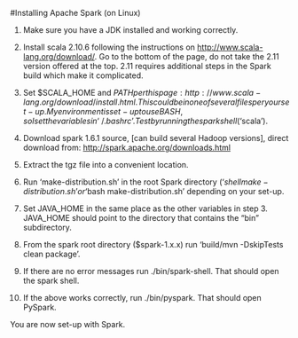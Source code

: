 #Installing Apache Spark (on Linux)

1. Make sure you have a JDK installed and working correctly.


2. Install scala 2.10.6 following the instructions on http://www.scala-lang.org/download/.  Go to the bottom of the page, do not take the 2.11 version offered at the top.  2.11 requires additional steps in the Spark build which make it complicated.  


3. Set $SCALA_HOME and $PATH per this page:  http://www.scala-lang.org/download/install.html.  This could be in one of several files per your set-up.  My environment is set-up to use BASH, so I set the variables in ‘~/.bashrc’.  Test by running the spark shell (‘$scala’).


4. Download spark 1.6.1 source,  [can build several Hadoop versions], direct download from:  http://spark.apache.org/downloads.html


5. Extract the tgz file into a convenient location.


6. Run ‘make-distribution.sh’ in the root Spark directory (‘$shell make-distribution.sh’ or ‘$bash make-distribution.sh’ depending on your set-up.


7. Set JAVA_HOME in the same place as the other variables in step 3.  JAVA_HOME should point to the directory that contains the “bin” subdirectory.


8. From the spark root directory ($spark-1.x.x) run ‘build/mvn -DskipTests clean package’.


9. If there are no error messages run ./bin/spark-shell.  That should open the spark shell.


10. If the above works correctly, run ./bin/pyspark.  That should open PySpark.


You are now set-up with Spark.



